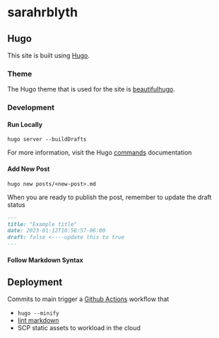 # sarahrblyth

## Hugo

This site is built using [Hugo].

### Theme

The Hugo theme that is used for the site is [beautifulhugo].

### Development

#### Run Locally

`hugo server --buildDrafts`

For more information, visit the Hugo [commands] documentation

#### Add New Post

`hugo new posts/<new-post>.md`

When you are ready to publish the post, remember to update the draft status

```md
---
title: "Example title"
date: 2023-01-12T10:56:57-06:00
draft: false <----update this to true
---
```

#### Follow Markdown Syntax

## Deployment

Commits to main trigger a [Github Actions] workflow that

* `hugo --minify`
* [lint markdown]
* SCP static assets to workload in the cloud

[hugo]: https://gohugo.io/
[beautifulhugo]: https://themes.gohugo.io/themes/beautifulhugo/
[github actions]: https://docs.github.com/en/actions
[commands]: https://gohugo.io/commands/hugo/
[lint markdown]: https://github.com/DavidAnson/markdownlint/
